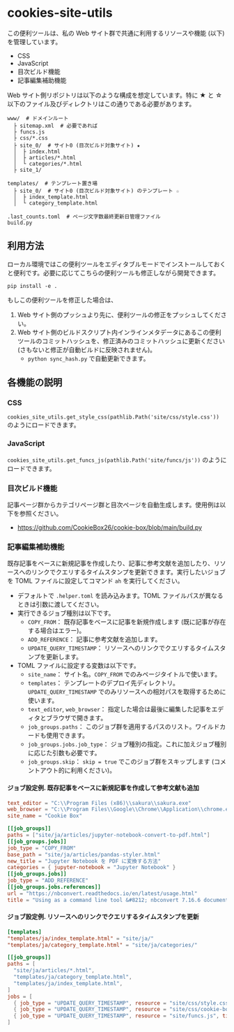 # cookies-site-utils

この便利ツールは、私の Web サイト群で共通に利用するリソースや機能 (以下) を管理しています。

- CSS
- JavaScript
- 目次ビルド機能
- 記事編集補助機能

Web サイト側リポジトリは以下のような構成を想定しています。特に ★ と ☆ 以下のファイル及びディレクトリはこの通りである必要があります。
```
www/  # ドメインルート
  ├ sitemap.xml  # 必要であれば
  ├ funcs.js
  ├ css/*.css
  ├ site_0/  # サイト0 (目次ビルド対象サイト) ★
  │  ├ index.html
  │  ├ articles/*.html
  │  └ categories/*.html
  ├ site_1/

templates/  # テンプレート置き場
  ├ site_0/  # サイト0 (目次ビルド対象サイト) のテンプレート ☆
  │  ├ index_template.html
  │  └ category_template.html

.last_counts.toml  # ページ文字数最終更新日管理ファイル
build.py
```

## 利用方法

ローカル環境ではこの便利ツールをエディタブルモードでインストールしておくと便利です。必要に応じてこちらの便利ツールも修正しながら開発できます。
```
pip install -e .
```
もしこの便利ツールを修正した場合は、

1. Web サイト側のプッシュより先に、便利ツールの修正をプッシュしてください。
2. Web サイト側のビルドスクリプト内インラインメタデータにあるこの便利ツールのコミットハッシュを、修正済みのコミットハッシュに更新ください (さもないと修正が自動ビルドに反映されません)。
    - `python sync_hash.py` で自動更新できます。

## 各機能の説明

### CSS
`cookies_site_utils.get_style_css(pathlib.Path('site/css/style.css'))` のようにロードできます。

### JavaScript
`cookies_site_utils.get_funcs_js(pathlib.Path('site/funcs/js'))` のようにロードできます。

### 目次ビルド機能
記事ページ群からカテゴリページ群と目次ページを自動生成します。使用例は以下を参照ください。  

- https://github.com/CookieBox26/cookie-box/blob/main/build.py

### 記事編集補助機能

既存記事をベースに新規記事を作成したり、記事に参考文献を追加したり、リソースへのリンクでクエリするタイムスタンプを更新できます。実行したいジョブを TOML ファイルに設定してコマンド `ah` を実行してください。

- デフォルトで `.helper.toml` を読み込みます。TOML ファイルパスが異なるときは引数に渡してください。
- 実行できるジョブ種別は以下です。
    - `COPY_FROM`： 既存記事をベースに記事を新規作成します (既に記事が存在する場合はエラー)。
    - `ADD_REFERENCE`： 記事に参考文献を追加します。
    - `UPDATE_QUERY_TIMESTAMP`： リソースへのリンクでクエリするタイムスタンプを更新します。
- TOML ファイルに設定する変数は以下です。
    - `site_name`： サイト名。`COPY_FROM` でのみページタイトルで使います。
    - `templates`： テンプレートのデプロイ先ディレクトリ。`UPDATE_QUERY_TIMESTAMP` でのみリソースへの相対パスを取得するために使います。
    - `text_editor`, `web_browser`： 指定した場合は最後に編集した記事をエディタとブラウザで開きます。
    - `job_groups.paths`： このジョブ群を適用するパスのリスト。ワイルドカードも使用できます。
    - `job_groups.jobs.job_type`： ジョブ種別の指定。これに加えジョブ種別に応じた引数も必要です。
    - `job_groups.skip`： `skip = true` でこのジョブ群をスキップします (コメントアウト的に利用ください)。

#### ジョブ設定例. 既存記事をベースに新規記事を作成して参考文献も追加
```toml
text_editor = "C:\\Program Files (x86)\\sakura\\sakura.exe"
web_browser = "C:\\Program Files\\Google\\Chrome\\Application\\chrome.exe"
site_name = "Cookie Box"

[[job_groups]]
paths = ["site/ja/articles/jupyter-notebook-convert-to-pdf.html"]
[[job_groups.jobs]]
job_type = "COPY_FROM"
base_path = "site/ja/articles/pandas-styler.html"
new_title = "Jupyter Notebook を PDF に変換する方法"
categories = { jupyter-notebook = "Jupyter Notebook" }
[[job_groups.jobs]]
job_type = "ADD_REFERENCE"
[[job_groups.jobs.references]]
url = "https://nbconvert.readthedocs.io/en/latest/usage.html"
title = "Using as a command line tool &#8212; nbconvert 7.16.6 documentation"
```

#### ジョブ設定例. リソースへのリンクでクエリするタイムスタンプを更新
```toml
[templates]
"templates/ja/index_template.html" = "site/ja/"
"templates/ja/category_template.html" = "site/ja/categories/"

[[job_groups]]
paths = [
  "site/ja/articles/*.html",
  "templates/ja/category_template.html",
  "templates/ja/index_template.html",
]
jobs = [
  { job_type = "UPDATE_QUERY_TIMESTAMP", resource = "site/css/style.css", timestamp = "2025-10-18" },
  { job_type = "UPDATE_QUERY_TIMESTAMP", resource = "site/css/cookie-box.css", timestamp = "2025-10-18" },
  { job_type = "UPDATE_QUERY_TIMESTAMP", resource = "site/funcs.js", timestamp = "2025-10-18" },
]
```
